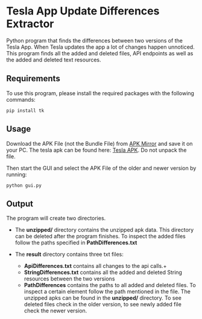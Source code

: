 # Tesla App Update Differences Extractor

Python program that finds the differences between two versions of the Tesla App.
When Tesla updates the app a lot of changes happen unnoticed. This program finds all the added and deleted files, API endpoints as well as the added and deleted text resources.

## Requirements
To use this program, please install the required packages with the following commands:

```
pip install tk
```

## Usage
Download the APK File (not the Bundle File) from [APK Mirror](https://www.apkmirror.com/) and save it on your PC. The tesla apk can be found here: [Tesla APK](https://www.apkmirror.com/apk/tesla-motors-inc/tesla-motors/). Do not unpack the file.

Then start the GUI and select the APK File of the older and newer version by running:

```
python gui.py
```

## Output
The program will create two directories.
- The **unzipped/** directory contains the unzipped apk data. This directory can be deleted after the program finishes. To inspect the added files follow the paths specified in **PathDifferences.txt**

- The **result** directory contains three txt files:
    - **ApiDifferences.txt** contains all changes to the api calls.+
    - **StringDifferences.txt** contains all the added and deleted String resources between the two versions
    - **PathDifferences** contains the paths to all added and deleted files. To inspect a certain element follow the path mentioned in the file. The unzipped apks can be found in the **unzipped/** directory. To see deleted files check in the older version, to see newly added file check the newer version.
